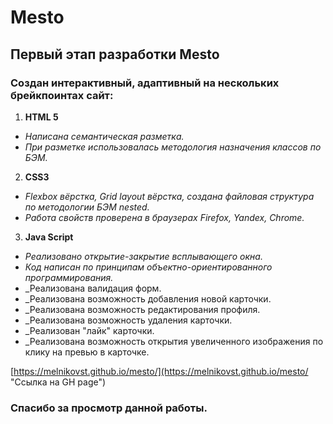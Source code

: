 # Mesto
## Первый этап разработки Mesto
### Создан интерактивный, адаптивный на нескольких брейкпоинтах сайт:
1. **HTML 5** 
 * _Написана семантическая разметка._ 
 * _При разметке использовалась методология назначения классов по БЭМ._
2. **CSS3**
 * _Flexbox вёрстка, Grid layout вёрстка, создана файловая структура по методологии БЭМ nested._
 * _Работа свойств проверена в браузерах Firefox, Yandex, Chrome._
3. **Java Script**
 * _Реализовано открытие-закрытие всплывающего окна._
 * _Код написан по принципам объектно-ориентированного программирования._
 * _Реализована валидация форм.
 * _Реализована возможность добавления новой карточки.
 * _Реализована возможность редактирования профиля.
 * _Реализована возможность удаления карточки.
 * _Реализован "лайк" карточки.
 * _Реализована возможность открытия увеличенного изображения по клику на превью в карточке.
 
 [https://melnikovst.github.io/mesto/](https://melnikovst.github.io/mesto/ "Ссылка на GH page")
### Спасибо за просмотр данной работы.
